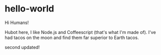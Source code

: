 # hello-world

Hi Humans!

Hubot here, I like Node.js and Coffeescript (that's what I'm made of).
I've had tacos on the moon and find them far superior to Earth tacos.

second updated!
